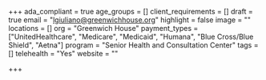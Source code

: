 +++
ada_compliant = true
age_groups = []
client_requirements = []
draft = true
email = "lgiuliano@greenwichhouse.org"
highlight = false
image = ""
locations = []
org = "Greenwich House"
payment_types = ["UnitedHealthcare", "Medicare", "Medicaid", "Humana", "Blue Cross/Blue Shield", "Aetna"]
program = "Senior Health and Consultation Center"
tags = []
telehealth = "Yes"
website = ""

+++
